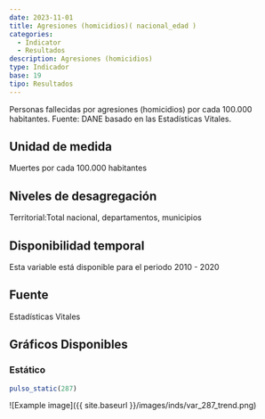 ```yaml
---
date: 2023-11-01
title: Agresiones (homicidios)( nacional_edad )
categories:
  - Indicator
  - Resultados
description: Agresiones (homicidios)
type: Indicador
base: 19
tipo: Resultados
--- 
```


Personas fallecidas por agresiones (homicidios) por cada 100.000 habitantes.
Fuente: DANE basado en las Estadísticas Vitales.

## Unidad de medida
Muertes por cada 100.000 habitantes

## Niveles de desagregación
Territorial:Total nacional, departamentos, municipios

## Disponibilidad temporal
Esta variable está disponible para el periodo 2010 - 2020

## Fuente
Estadísticas Vitales

## Gráficos Disponibles

### Estático

``` R
pulso_static(287)
```

![Example image]({{ site.baseurl }}/images/inds/var_287_trend.png)